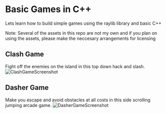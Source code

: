 # Basic Games in C++
Lets learn how to build simple games using the raylib library and basic C++

Note: Several of the assets in this repo are not my own and if you plan on using the assets, please make the neccesary arrangements for licensing

## Clash Game
Fight off the enemies on the island in this top down hack and slash.
![ClashGameScreenshot](https://user-images.githubusercontent.com/62030323/206942557-f6a768e7-3f5b-44c6-914a-f170a23a86df.jpg)

## Dasher Game
Make you escape and avoid obstacles at all costs in this side scrolling jumping arcade game.
![DasherGameScreenshot](https://user-images.githubusercontent.com/62030323/206943055-036fcd97-20fe-4b14-9218-7c88dc5c628f.jpg)
